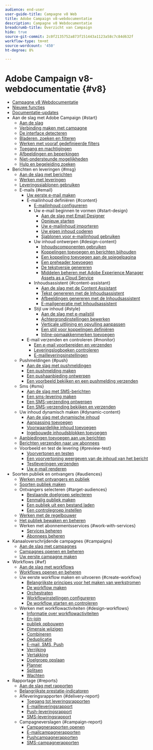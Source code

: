 ```yaml
---
audience: end-user
user-guide-title: Campagne v8 Web
title: Adobe Campaign v8-webdocumentatie
description: Campagne v8 Webdocumentatie
breadcrumb-title: Overzicht van Campaign
hide: true
source-git-commit: 2c0f2135752a873f151443a1123a58c7c84d632f
workflow-type: tm+mt
source-wordcount: '450'
ht-degree: 8%

---
```



# Adobe Campaign v8-webdocumentatie {#v8}

+ [Campagne v8 Webdocumentatie](campaign-web-home.md)
+ [Nieuwe functies](rn/whats-new.md)
+ [Documentatie-updates](rn/documentation-updates.md)
+ Aan de slag met Adobe Campaign {#start}
   + [Aan de slag](get-started/get-started.md)
   + [Verbinding maken met campagne](get-started/connect-to-campaign.md)
   + [De interface detecteren](get-started/user-interface.md)
   + [Bladeren, zoeken en filteren](get-started/list-filters.md)
   + [Werken met vooraf gedefinieerde filters](get-started/predefined-filters.md)
   + [Toegang en machtigingen](get-started/permissions.md)
   + [Afbeeldingen en beperkingen](get-started/guardrails.md)
   + [Niet-ondersteunde mogelijkheden](get-started/unsupported.md)
   + [Hulp en begeleiding zoeken](get-started/using-ai.md)
+ Berichten en leveringen {#msg}
   + [Aan de slag met berichten](msg/gs-messages.md)
   + [Werken met leveringen](msg/gs-deliveries.md)
   + [Leveringssjablonen gebruiken](msg/delivery-template.md)
   + E-mails {#email}
      + [Uw eerste e-mail maken](email/create-email.md)
      + E-mailinhoud definiëren {#content}
         + [E-mailinhoud configureren](content/edit-content.md)
         + Uw e-mail beginnen te vormen {#start-design}
            + [Aan de slag met Email Designer](content/get-started-email-designer.md)
            + [Opnieuw starten](content/create-email-content.md)
            + [Uw e-mailinhoud importeren](content/existing-content.md)
            + [Uw eigen inhoud coderen](content/code-content.md)
            + [Sjablonen voor e-mailinhoud gebruiken](content/email-sample-templates.md)
         + Uw inhoud ontwerpen {#design-content}
            + [Inhoudscomponenten gebruiken](content/content-components.md)
            + [Koppelingen toevoegen en berichten bijhouden](content/message-tracking.md)
            + [Een koppeling toevoegen aan de spiegelpagina](content/mirror-page.md)
            + [Een preheader toevoegen](content/preheader.md)
            + [De tekstversie genereren](content/text-version-email.md)
            + [Middelen beheren met Adobe Experience Manager Assets as a Cloud Service](content/aem-assets.md)
         + Inhoudsassistent {#content-assistant}
            + [Aan de slag met de Content Assistant](content/generative-gs.md)
            + [Tekst genereren met de Inhoudsassistent](content/generative-content.md)
            + [Afbeeldingen genereren met de Inhoudsassistent](content/generative-image.md)
            + [E-mailgeneratie met Inhoudsassistent](content/generative-email.md)
         + Stijl uw inhoud {#style}
            + [Aan de slag met e-mailstijl](content/get-started-email-style.md)
            + [Achtergrondinstellingen bewerken](content/backgrounds.md)
            + [Verticale uitlijning en opvulling aanpassen](content/alignment-and-padding.md)
            + [Een stijl voor koppelingen definiëren](content/styling-links.md)
            + [Inline-opmaakkenmerken toevoegen](content/inline-styling.md)
      + E-mail verzenden en controleren {#monitor}
         + [Een e-mail voorbereiden en verzenden](monitor/prepare-send.md)
         + [Leveringslogboeken controleren](monitor/delivery-logs.md)
         + [E-mailleveringsinstellingen](advanced-settings/delivery-settings.md)
   + Pushmeldingen {#push}
      + [Aan de slag met pushmeldingen](push/gs-push.md)
      + [Een pushmelding maken](push/create-push.md)
      + [Een pushaanbieding ontwerpen](push/content-push.md)
      + [Een voorbeeld bekijken en een pushmelding verzenden](push/send-push.md)
   + Sms {#sms}
      + [Aan de slag met SMS-berichten](sms/gs-sms.md)
      + [Een sms-levering maken](sms/create-sms.md)
      + [Een SMS-verzending ontwerpen](sms/content-sms.md)
      + [Een SMS-verzending bekijken en verzenden](sms/send-sms.md)
   + Uw inhoud dynamisch maken {#dynamic-content}
      + [Aan de slag met dynamische inhoud](personalization/gs-personalization.md)
      + [Aanpassing toevoegen](personalization/personalize.md)
      + [Voorwaardelijke inhoud toevoegen](personalization/conditions.md)
      + [Ingebouwde inhoudsblokken toevoegen](personalization/content-blocks.md)
   + [Aanbiedingen toevoegen aan uw berichten](content/offers.md)
   + [Berichten verzenden naar uw abonnees](content/send-to-subscribers.md)
   + Voorbeeld en test de levering {#preview-test}
      + [Voorvertonen en testen](preview-test/preview-test.md)
      + [Een voorvertoning weergeven van de inhoud van het bericht](preview-test/preview-content.md)
      + [Testleveringen verzenden](preview-test/test-deliveries.md)
      + [Uw e-mail renderen](preview-test/email-rendering.md)
+ Soorten publiek en ontvangers {#audiences}
   + [Werken met ontvangers en publiek](audience/about-recipients.md)
   + [Soorten publiek maken](audience/create-audience.md)
   + Ontvangers selecteren {#target-audiences}
      + [Bestaande doelgroep selecteren](audience/add-audience.md)
      + [Eenmalig publiek maken](audience/one-time-audience.md)
      + [Een publiek uit een bestand laden](audience/file-audience.md)
      + [Een controlegroep instellen](audience/control-group.md)
   + [Werken met de regelbouwer](audience/segment-builder.md)
   + [Het publiek bewaken en beheren](audience/manage-audience.md)
   + Werken met abonnementsservices {#work-with-services}
      + [Services beheren](audience/manage-services.md)
      + [Abonnees beheren](audience/manage-subscribers.md)
+ Kanaaloverschrijdende campagnes {#campaigns}
   + [Aan de slag met campagnes](campaigns/gs-campaigns.md)
   + [Campagnes openen en beheren](campaigns/manage-campaigns.md)
   + [Uw eerste campagne maken](campaigns/create-campaigns.md)
+ Workflows {#wf}
   + [Aan de slag met workflows](workflows/gs-workflows.md)
   + [Workflows openen en beheren](workflows/access-monitor.md)
   + Uw eerste workflow maken en uitvoeren {#create-workflow}
      + [Belangrijkste principes voor het maken van werkstromen](workflows/gs-workflow-creation.md)
      + [De workflow maken](workflows/create-workflow.md)
      + [Orchestraten](workflows/orchestrate-activities.md)
      + [Workflowinstellingen configureren](workflows/workflow-settings.md)
      + [De workflow starten en controleren](workflows/start-monitor-workflows.md)
   + Werken met workflowactiviteiten {#design-workflows}
      + [Informatie over workflowactiviteiten](workflows/activities/about-activities.md)
      + [En-join](workflows/activities/and-join.md)
      + [publiek opbouwen](workflows/activities/build-audience.md)
      + [Dimensie wijzigen](workflows/activities/change-dimension.md)
      + [Combineren](workflows/activities/combine.md)
      + [Deduplicatie](workflows/activities/deduplication.md)
      + [E-mail, SMS, Push](workflows/activities/channels.md)
      + [Verrijking](workflows/activities/enrichment.md)
      + [Vertakking](workflows/activities/fork.md)
      + [Doelgroep opslaan](workflows/activities/save-audience.md)
      + [Planner](workflows/activities/scheduler.md)
      + [Splitsen](workflows/activities/split.md)
      + [Wachten](workflows/activities/wait.md)
+ Rapportage {#reports}
   + [Aan de slag met rapporten](reporting/gs-reports.md)
   + [Belangrijkste prestatie-indicatoren](reporting/kpis.md)
   + Afleveringsrapporten {#delivery-report}
      + [Toegang tot leveringsrapporten](reporting/delivery-reports.md)
      + [E-mailleveringsrapport](reporting/email-report.md)
      + [Push-leveringsrapport](reporting/push-report.md)
      + [SMS-leveringsrapport](reporting/sms-report.md)
   + Campagneverslagen {#campaign-report}
      + [Campagnerapporten openen](reporting/campaign-reports.md)
      + [E-mailcampagnerapporten](reporting/campaign-reports-email.md)
      + [Pushcampagnerapporten](reporting/campaign-reports-push.md)
      + [SMS-campagnerapporten](reporting/campaign-reports-sms.md)
